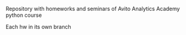 Repository with homeworks and seminars of Avito Analytics Academy python course

Each hw in its own branch
